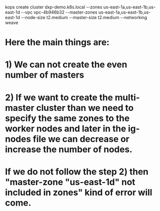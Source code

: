 kops create cluster dxp-demo.k8s.local --zones us-east-1a,us-east-1b,us-east-1d --vpc vpc-4b946b32 --master-zones us-east-1a,us-east-1b,us-east-1d --node-size t2.medium --master-size t2.medium --networking weave

# Here the main things are:
  # 1) We can not create the even number of masters 
  # 2) If we want to create the multi-master cluster than we need to specify the same zones to the worker nodes and later in the ig-nodes file we can decrease or increase the number of nodes.
  
# If we do not follow the step 2) then "master-zone "us-east-1d" not included in zones" kind of error will come.